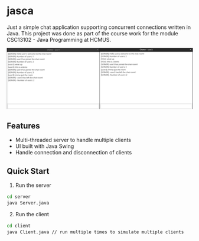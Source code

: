 # jasca

Just a simple chat application supporting concurrent connections written in Java. This project was done as part of the course work for the module CSC13102 - Java Programming at HCMUS.

![thumbnail](assets/thumbnail.png)

## Features

- Multi-threaded server to handle multiple clients
- UI built with Java Swing
- Handle connection and disconnection of clients

## Quick Start

1. Run the server

```bash
cd server
java Server.java
```

2. Run the client

```bash
cd client
java Client.java // run multiple times to simulate multiple clients
```
